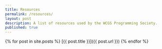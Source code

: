 ```yaml
---
title: Resources
permalink: /resources/
layout: post
description: A list of resources used by the WCGS Programming Society.
published: true
---
```


{% for post in site.posts %}
[{{ post.title }}]({{ post.url }})
{% endfor %}

